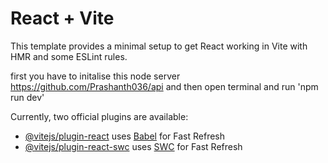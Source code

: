 # React + Vite

This template provides a minimal setup to get React working in Vite with HMR and some ESLint rules.

first you have to initalise this  node server https://github.com/Prashanth036/api and then open terminal and run 'npm run dev'


Currently, two official plugins are available:

- [@vitejs/plugin-react](https://github.com/vitejs/vite-plugin-react/blob/main/packages/plugin-react/README.md) uses [Babel](https://babeljs.io/) for Fast Refresh
- [@vitejs/plugin-react-swc](https://github.com/vitejs/vite-plugin-react-swc) uses [SWC](https://swc.rs/) for Fast Refresh
